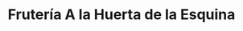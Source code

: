 ---
title: "Frutería A la Huerta de la Esquina"
url: /san-juan-del-puerto/fruteria-a-la-huerta-de-la-esquina/
shop: Gemüse & Obst
---